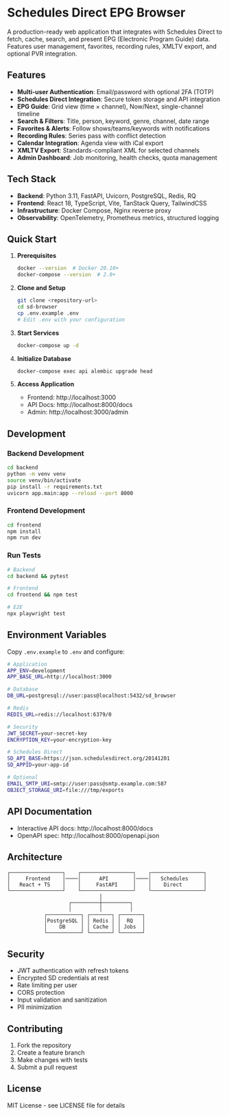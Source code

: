 # Schedules Direct EPG Browser

A production-ready web application that integrates with Schedules Direct to fetch, cache, search, and present EPG (Electronic Program Guide) data. Features user management, favorites, recording rules, XMLTV export, and optional PVR integration.

## Features

- **Multi-user Authentication**: Email/password with optional 2FA (TOTP)
- **Schedules Direct Integration**: Secure token storage and API integration
- **EPG Guide**: Grid view (time × channel), Now/Next, single-channel timeline
- **Search & Filters**: Title, person, keyword, genre, channel, date range
- **Favorites & Alerts**: Follow shows/teams/keywords with notifications
- **Recording Rules**: Series pass with conflict detection
- **Calendar Integration**: Agenda view with iCal export
- **XMLTV Export**: Standards-compliant XML for selected channels
- **Admin Dashboard**: Job monitoring, health checks, quota management

## Tech Stack

- **Backend**: Python 3.11, FastAPI, Uvicorn, PostgreSQL, Redis, RQ
- **Frontend**: React 18, TypeScript, Vite, TanStack Query, TailwindCSS
- **Infrastructure**: Docker Compose, Nginx reverse proxy
- **Observability**: OpenTelemetry, Prometheus metrics, structured logging

## Quick Start

1. **Prerequisites**
   ```bash
   docker --version  # Docker 20.10+
   docker-compose --version  # 2.0+
   ```

2. **Clone and Setup**
   ```bash
   git clone <repository-url>
   cd sd-browser
   cp .env.example .env
   # Edit .env with your configuration
   ```

3. **Start Services**
   ```bash
   docker-compose up -d
   ```

4. **Initialize Database**
   ```bash
   docker-compose exec api alembic upgrade head
   ```

5. **Access Application**
   - Frontend: http://localhost:3000
   - API Docs: http://localhost:8000/docs
   - Admin: http://localhost:3000/admin

## Development

### Backend Development
```bash
cd backend
python -m venv venv
source venv/bin/activate
pip install -r requirements.txt
uvicorn app.main:app --reload --port 8000
```

### Frontend Development
```bash
cd frontend
npm install
npm run dev
```

### Run Tests
```bash
# Backend
cd backend && pytest

# Frontend
cd frontend && npm test

# E2E
npx playwright test
```

## Environment Variables

Copy `.env.example` to `.env` and configure:

```bash
# Application
APP_ENV=development
APP_BASE_URL=http://localhost:3000

# Database
DB_URL=postgresql://user:pass@localhost:5432/sd_browser

# Redis
REDIS_URL=redis://localhost:6379/0

# Security
JWT_SECRET=your-secret-key
ENCRYPTION_KEY=your-encryption-key

# Schedules Direct
SD_API_BASE=https://json.schedulesdirect.org/20141201
SD_APPID=your-app-id

# Optional
EMAIL_SMTP_URI=smtp://user:pass@smtp.example.com:587
OBJECT_STORAGE_URI=file:///tmp/exports
```

## API Documentation

- Interactive API docs: http://localhost:8000/docs
- OpenAPI spec: http://localhost:8000/openapi.json

## Architecture

```
┌─────────────────┐    ┌─────────────────┐    ┌─────────────────┐
│     Frontend    │────│      API        │────│   Schedules     │
│   React + TS    │    │     FastAPI     │    │    Direct       │
└─────────────────┘    └─────────────────┘    └─────────────────┘
                              │
                    ┌─────────┼─────────┐
                    │         │         │
            ┌───────────┐ ┌───────┐ ┌───────┐
            │PostgreSQL │ │ Redis │ │  RQ   │
            │    DB     │ │ Cache │ │ Jobs  │
            └───────────┘ └───────┘ └───────┘
```

## Security

- JWT authentication with refresh tokens
- Encrypted SD credentials at rest
- Rate limiting per user
- CORS protection
- Input validation and sanitization
- PII minimization

## Contributing

1. Fork the repository
2. Create a feature branch
3. Make changes with tests
4. Submit a pull request

## License

MIT License - see LICENSE file for details